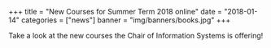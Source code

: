+++
title = "New Courses for Summer Term 2018 online"
date = "2018-01-14"
categories = ["news"]
banner = "img/banners/books.jpg"
+++

Take a look at the new courses the Chair of Information Systems is offering!

<!--more-->
